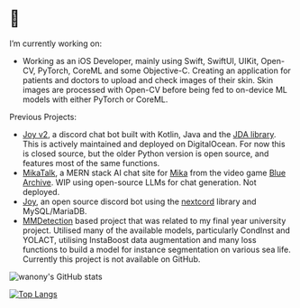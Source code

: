 # 👋 

<!--
**wanony/wanony** is a ✨ _special_ ✨ repository because its `README.md` (this file) appears on your GitHub profile.
-->

I’m currently working on:
-  Working as an iOS Developer, mainly using Swift, SwiftUI, UIKit, Open-CV, PyTorch, CoreML and some Objective-C. Creating an application for patients and doctors to upload and check images of their skin. Skin images are processed with Open-CV before being fed to on-device ML models with either PyTorch or CoreML.

Previous Projects:
-  [Joy v2](https://github.com/wanony-bros/Joy), a discord chat bot built with Kotlin, Java and the [JDA library](https://github.com/discord-jda/JDA). This is actively maintained and deployed on DigitalOcean. For now this is closed source, but the older Python version is open source, and features most of the same functions.
-  [MikaTalk](https://github.com/wanony/mikatalk), a MERN stack AI chat site for [Mika](https://bluearchive.fandom.com/wiki/Misono_Mika) from the video game [Blue Archive](https://bluearchive.nexon.com/home). WIP using open-source LLMs for chat generation. Not deployed.
-  [Joy](https://github.com/wanony/JoyBot), an open source discord bot using the [nextcord](https://github.com/nextcord/nextcord) library and MySQL/MariaDB.
- [MMDetection](https://github.com/open-mmlab/mmdetection) based project that was related to my final year university project. Utilised many of the available models, particularly CondInst and YOLACT, utilising InstaBoost data augmentation and many loss functions to build a model for instance segmentation on various sea life. Currently this project is not available on GitHub.


![wanony's GitHub stats](https://github-readme-stats.vercel.app/api?username=wanony&show_icons=true&theme=radical)

[![Top Langs](https://github-readme-stats.vercel.app/api/top-langs/?username=wanony&layout=compact&show_icons=true&theme=radical)](https://github.com/anuraghazra/github-readme-stats)
